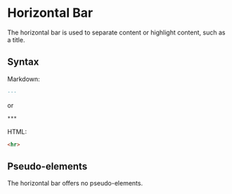 
# Horizontal Bar  

The horizontal bar is used to separate content or highlight content, such as a title. 

## Syntax

Markdown: 

``` markdown 
---
```

or 

``` markdown  
***
```

HTML:

``` html 
<hr>
```

## Pseudo-elements  

The horizontal bar offers no pseudo-elements. 